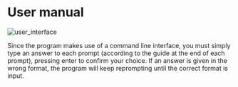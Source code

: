 # User manual 

![user_interface](https://user-images.githubusercontent.com/77453616/226705039-d367915b-ac03-4fdc-9449-8f7a527b315a.png)

Since the program makes use of a command line interface, you must simply type an answer to each prompt (according to the guide at the end of each prompt), pressing enter to confirm your choice. If an answer is given in the wrong format, the program will keep reprompting until the correct format is input.
